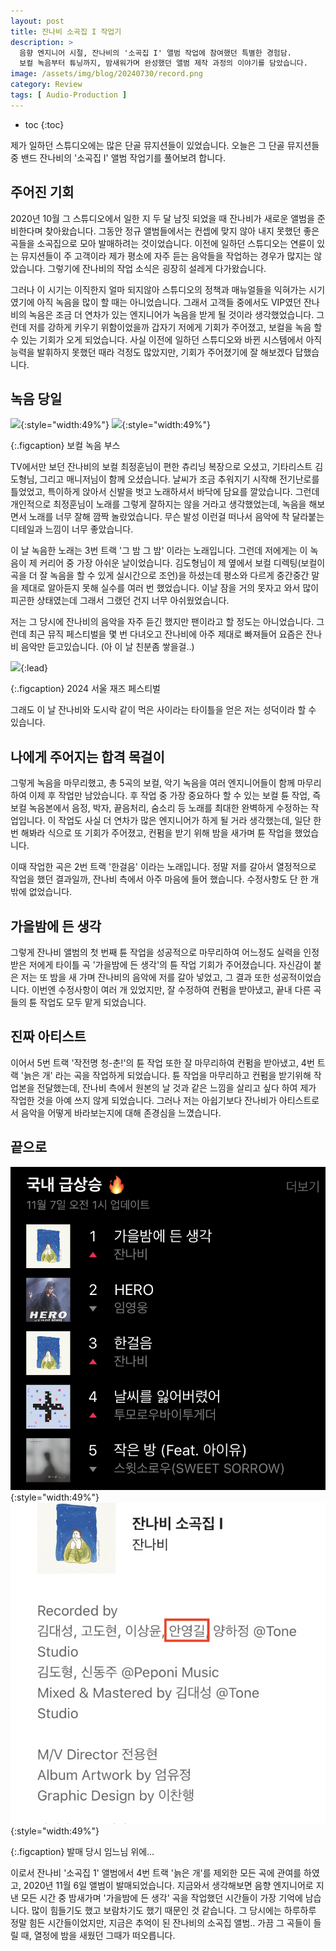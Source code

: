 ```yaml
---
layout: post
title: 잔나비 소곡집 I 작업기
description: >
  음향 엔지니어 시절, 잔나비의 '소곡집 I' 앨범 작업에 참여했던 특별한 경험담. 
  보컬 녹음부터 튜닝까지, 밤새워가며 완성했던 앨범 제작 과정의 이야기를 담았습니다.
image: /assets/img/blog/20240730/record.png
category: Review
tags: [ Audio-Production ]
---
```


* toc
{:toc}

제가 일하던 스튜디오에는 많은 단골 뮤지션들이 있었습니다. 오늘은 그 단골 뮤지션들 중 밴드 잔나비의 '소곡집 I' 앨범 작업기를 풀어보려 합니다.

## 주어진 기회

2020년 10월 그 스튜디오에서 일한 지 두 달 남짓 되었을 때 잔나비가 새로운 앨범을 준비한다며 찾아왔습니다.
그동안 정규 앨범들에서는 컨셉에 맞지 않아 내지 못했던 좋은 곡들을 소곡집으로 모아 발매하려는 것이었습니다.
이전에 일하던 스튜디오는 연륜이 있는 뮤지션들이 주 고객이라 제가 평소에 자주 듣는 음악들을 작업하는 경우가 많지는 않았습니다.
그렇기에 잔나비의 작업 소식은 굉장히 설레게 다가왔습니다.

그러나 이 시기는 이직한지 얼마 되지않아 스튜디오의 정책과 매뉴얼들을 익혀가는 시기였기에 아직 녹음을 많이 할 때는 아니었습니다.
그래서 고객들 중에서도 VIP였던 잔나비의 녹음은 조금 더 연차가 있는 엔지니어가 녹음을 받게 될 것이라 생각했었습니다.
그런데 저를 강하게 키우기 위함이었을까 갑자기 저에게 기회가 주어졌고, 보컬을 녹음 할 수 있는 기회가 오게 되었습니다.
사실 이전에 일하던 스튜디오와 바뀐 시스템에서 아직 능력을 발휘하지 못했던 때라 걱정도 많았지만, 기회가 주어졌기에 잘 해보겠다 답했습니다.

## 녹음 당일

![](/assets/img/blog/20240730/booth1.jpg){:style="width:49%"}
![](/assets/img/blog/20240730/booth2.jpg){:style="width:49%"}

{:.figcaption}
보컬 녹음 부스

TV에서만 보던 잔나비의 보컬 최정훈님이 편한 츄리닝 복장으로 오셨고, 기타리스트 김도형님, 그리고 매니저님이 함께 오셨습니다.
날씨가 조금 추워지기 시작해 전기난로를 틀었었고, 특이하게 앉아서 신발을 벗고 노래하셔서 바닥에 담요를 깔았습니다.
그런데 개인적으로 최정훈님이 노래를 그렇게 잘하지는 않을 거라고 생각했었는데, 녹음을 해보면서 노래를 너무 잘해 깜짝 놀랐었습니다.
무슨 발성 이런걸 떠나서 음악에 착 달라붙는 디테일과 느낌이 너무 좋았습니다.

이 날 녹음한 노래는 3번 트랙 '그 밤 그 밤' 이라는 노래입니다.
그런데 저에게는 이 녹음이 제 커리어 중 가장 아쉬운 날이었습니다.
김도형님이 제 옆에서 보컬 디렉팅(보컬이 곡을 더 잘 녹음을 할 수 있게 실시간으로 조언)을 하셨는데 평소와 다르게 중간중간 말을 제대로 알아듣지 못해 실수를 여러 번 했었습니다.
이날 잠을 거의 못자고 와서 많이 피곤한 상태였는데 그래서 그랬던 건지 너무 아쉬웠었습니다.

저는 그 당시에 잔나비의 음악을 자주 듣긴 했지만 팬이라고 할 정도는 아니었습니다.
그런데 최근 뮤직 페스티벌을 몇 번 다녀오고 잔나비에 아주 제대로 빠져들어 요즘은 잔나비 음악만 듣고있습니다. (아 이 날 친분좀 쌓을걸..)

![](/assets/img/blog/20240730/jazz-festival.png){:lead}

{:.figcaption}
2024 서울 재즈 페스티벌

그래도 이 날 잔나비와 도시락 같이 먹은 사이라는 타이틀을 얻은 저는 성덕이라 할 수 있습니다.

## 나에게 주어지는 합격 목걸이

그렇게 녹음을 마무리했고, 총 5곡의 보컬, 악기 녹음을 여러 엔지니어들이 함께 마무리하여 이제 후 작업만 남았습니다.
후 작업 중 가장 중요하다 할 수 있는 보컬 튠 작업, 즉 보컬 녹음본에서 음정, 박자, 끝음처리, 숨소리 등 노래를 최대한 완벽하게 수정하는 작업입니다.
이 작업도 사실 더 연차가 많은 엔지니어가 하게 될 거라 생각했는데, 일단 한번 해봐라 식으로 또 기회가 주어졌고, 컨펌을 받기 위해 밤을 새가며 튠 작업을 했었습니다.

이때 작업한 곡은 2번 트랙 '한걸음' 이라는 노래입니다. 정말 저를 갈아서 열정적으로 작업을 했던 결과일까, 잔나비 측에서 아주 마음에 들어 했습니다. 수정사항도 단 한 개 밖에 없었습니다.

## 가을밤에 든 생각

그렇게 잔나비 앨범의 첫 번째 튠 작업을 성공적으로 마무리하여 어느정도 실력을 인정 받은 저에게 타이틀 곡 '가을밤에 든 생각'의 튠 작업 기회가 주어졌습니다.
자신감이 붙은 저는 또 밤을 새 가며 잔나비의 음악에 저를 갈아 넣었고, 그 결과 또한 성공적이었습니다.
이번엔 수정사항이 여러 개 있었지만, 잘 수정하여 컨펌을 받아냈고, 끝내 다른 곡들의 튠 작업도 모두 맡게 되었습니다.

## 진짜 아티스트

이어서 5번 트랙 '작전명 청-춘!'의 튠 작업 또한 잘 마무리하여 컨펌을 받아냈고, 4번 트랙 '늙은 개' 라는 곡을 작업하게 되었습니다.
튠 작업을 마무리하고 컨펌을 받기위해 작업본을 전달했는데, 잔나비 측에서 원본의 날 것과 같은 느낌을 살리고 싶다 하여 제가 작업한 것을 아예 쓰지 않게 되었습니다.
그러나 저는 아쉽기보다 잔나비가 아티스트로서 음악을 어떻게 바라보는지에 대해 존경심을 느꼈습니다.

## 끝으로

![](/assets/img/blog/20240730/result1.png){:style="width:49%"}
![](/assets/img/blog/20240730/result2.png){:style="width:49%"}

{:.figcaption}
발매 당시 임느님 위에...

이로서 잔나비 '소곡집 1' 앨범에서 4번 트랙 '늙은 개'를 제외한 모든 곡에 관여를 하였고, 2020년 11월 6일 앨범이 발매되었습니다.
지금와서 생각해보면 음향 엔지니어로 지낸 모든 시간 중 밤새가며 '가을밤에 든 생각' 곡을 작업했던 시간들이 가장 기억에 남습니다.
많이 힘들기도 했고 보람차기도 했기 때문인 것 같습니다. 그 당시에는 하루하루 정말 힘든 시간들이었지만, 지금은 추억이 된 잔나비의 소곡집 앨범..
가끔 그 곡들이 들릴 때, 열정에 밤을 새웠던 그때가 떠오릅니다.
